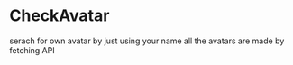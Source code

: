 # CheckAvatar

serach for own avatar by just using your name
all the avatars are made by fetching API 
